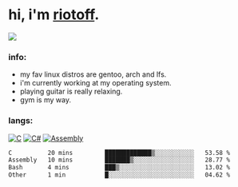 # hi, i'm [riotoff](https://t.me/terpila898).

[![](https://komarev.com/ghpvc/?username=RIOTOFF&logo=github&style=for-the-badge&color=202020)](https://github.com/RiotOff)
<br />

### info:
- my fav linux distros are gentoo, arch and lfs.
- i'm currently working at my operating system.
- playing guitar is really relaxing.
- gym is my way.
### langs:
[![C](https://img.shields.io/badge/-C-202020?style=for-the-badge)](https://wikipedia.org/wiki/C_(programming_language))
[![C#](https://img.shields.io/badge/-CSharp-202020?style=for-the-badge)](https://wikipedia.org/wiki/C_Sharp_(programming_language))
[![Assembly](https://img.shields.io/badge/-Assembly-202020?style=for-the-badge)](https://wikipedia.org/wiki/Assembly_language)

<!--START_SECTION:waka-->

```txt
C          20 mins         █████████████▒░░░░░░░░░░░   53.58 %
Assembly   10 mins         ███████▒░░░░░░░░░░░░░░░░░   28.77 %
Bash       4 mins          ███▒░░░░░░░░░░░░░░░░░░░░░   13.02 %
Other      1 min           █░░░░░░░░░░░░░░░░░░░░░░░░   04.62 %
```

<!--END_SECTION:waka-->
